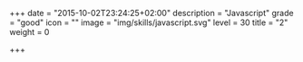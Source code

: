 +++
date = "2015-10-02T23:24:25+02:00"
description = "Javascript"
grade = "good"
icon = ""
image = "img/skills/javascript.svg"
level = 30
title = "2"
weight = 0

+++

